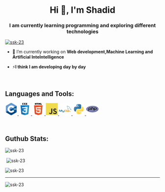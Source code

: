 <h1 align="center">Hi 👋, I'm Shadid </h1>
<h3 align="center">I am currently learning programming and exploring different technologies</h3>

<p align="left"> <a href="https://github.com/ryo-ma/github-profile-trophy"><img src="https://github-profile-trophy.vercel.app/?username=ssk-23" alt="ssk-23" /></a> </p>

- 🔭 I’m currently working on **Web development,Machine Learning and Artificial InteIntelligence**

- ⚡**I think I am developing day by day**

</br>

## Languages and Tools:
<p align="left"> 
  <a href="https://www.w3schools.com/cpp/" target="_blank" rel="noreferrer"> 
    <img src="https://raw.githubusercontent.com/devicons/devicon/master/icons/cplusplus/cplusplus-original.svg" alt="cplusplus" width="40" height="40"/> 
  </a> 
  <a href="https://www.w3schools.com/css/" target="_blank" rel="noreferrer"> 
    <img src="https://raw.githubusercontent.com/devicons/devicon/master/icons/css3/css3-original-wordmark.svg" alt="css3" width="40" height="40"/> 
  </a> 
  <a href="https://www.w3.org/html/" target="_blank" rel="noreferrer"> 
    <img src="https://raw.githubusercontent.com/devicons/devicon/master/icons/html5/html5-original-wordmark.svg" alt="html5" width="40" height="40"/> 
  </a> 
  <a href="https://developer.mozilla.org/en-US/docs/Web/JavaScript" target="_blank" rel="noreferrer"> 
    <img src="https://raw.githubusercontent.com/devicons/devicon/master/icons/javascript/javascript-original.svg" alt="javascript" width="40" height="40"/> 
  </a> 
  <a href="https://www.mysql.com/" target="_blank" rel="noreferrer"> 
    <img src="https://raw.githubusercontent.com/devicons/devicon/master/icons/mysql/mysql-original-wordmark.svg" alt="mysql" width="40" height="40"/> 
  </a> 
  <a href="https://www.python.org" target="_blank" rel="noreferrer"> 
    <img src="https://raw.githubusercontent.com/devicons/devicon/master/icons/python/python-original.svg" alt="python" width="40" height="40"/> 
  </a> 
  <a href="https://www.php.net/" target="_blank" rel="noreferrer"> 
    <img src="https://raw.githubusercontent.com/devicons/devicon/master/icons/php/php-original.svg" alt="php" width="40" height="40"/> 
  </a>
</p>
</br>



## Guthub Stats:
<p><img align="left" src="https://github-readme-stats.vercel.app/api/top-langs?username=ssk-23&show_icons=true&locale=en&layout=compact" alt="ssk-23" /></p> </br>

<p>&nbsp;<img align="center" src="https://github-readme-stats.vercel.app/api?username=ssk-23&show_icons=true&locale=en" alt="ssk-23" /></p>

<p><img align="center" src="https://github-readme-streak-stats.herokuapp.com/?user=ssk-23&" alt="ssk-23" /></p>

---

<p align="left"> <img src="https://komarev.com/ghpvc/?username=ssk-23&label=Profile%20views&color=0e75b6&style=flat" alt="ssk-23" /> </p>
